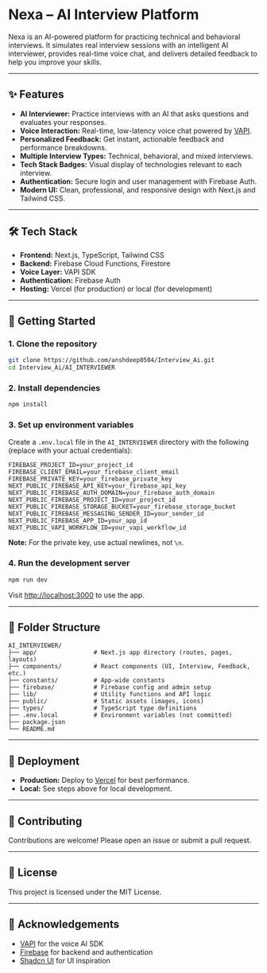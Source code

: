 # Nexa – AI Interview Platform

Nexa is an AI-powered platform for practicing technical and behavioral interviews. It simulates real interview sessions with an intelligent AI interviewer, provides real-time voice chat, and delivers detailed feedback to help you improve your skills.

---

## ✨ Features

- **AI Interviewer:** Practice interviews with an AI that asks questions and evaluates your responses.
- **Voice Interaction:** Real-time, low-latency voice chat powered by [VAPI](https://vapi.ai).
- **Personalized Feedback:** Get instant, actionable feedback and performance breakdowns.
- **Multiple Interview Types:** Technical, behavioral, and mixed interviews.
- **Tech Stack Badges:** Visual display of technologies relevant to each interview.
- **Authentication:** Secure login and user management with Firebase Auth.
- **Modern UI:** Clean, professional, and responsive design with Next.js and Tailwind CSS.

---

## 🛠️ Tech Stack

- **Frontend:** Next.js, TypeScript, Tailwind CSS
- **Backend:** Firebase Cloud Functions, Firestore
- **Voice Layer:** VAPI SDK
- **Authentication:** Firebase Auth
- **Hosting:** Vercel (for production) or local (for development)

---

## 🚀 Getting Started

### 1. Clone the repository

```bash
git clone https://github.com/anshdeep0504/Interview_Ai.git
cd Interview_Ai/AI_INTERVIEWER
```

### 2. Install dependencies

```bash
npm install
```

### 3. Set up environment variables

Create a `.env.local` file in the `AI_INTERVIEWER` directory with the following (replace with your actual credentials):

```
FIREBASE_PROJECT_ID=your_project_id
FIREBASE_CLIENT_EMAIL=your_firebase_client_email
FIREBASE_PRIVATE_KEY=your_firebase_private_key
NEXT_PUBLIC_FIREBASE_API_KEY=your_firebase_api_key
NEXT_PUBLIC_FIREBASE_AUTH_DOMAIN=your_firebase_auth_domain
NEXT_PUBLIC_FIREBASE_PROJECT_ID=your_project_id
NEXT_PUBLIC_FIREBASE_STORAGE_BUCKET=your_firebase_storage_bucket
NEXT_PUBLIC_FIREBASE_MESSAGING_SENDER_ID=your_sender_id
NEXT_PUBLIC_FIREBASE_APP_ID=your_app_id
NEXT_PUBLIC_VAPI_WORKFLOW_ID=your_vapi_workflow_id
```

**Note:** For the private key, use actual newlines, not `\n`.

### 4. Run the development server

```bash
npm run dev
```

Visit [http://localhost:3000](http://localhost:3000) to use the app.

---

## 📁 Folder Structure

```
AI_INTERVIEWER/
├── app/                # Next.js app directory (routes, pages, layouts)
├── components/         # React components (UI, Interview, Feedback, etc.)
├── constants/          # App-wide constants
├── firebase/           # Firebase config and admin setup
├── lib/                # Utility functions and API logic
├── public/             # Static assets (images, icons)
├── types/              # TypeScript type definitions
├── .env.local          # Environment variables (not committed)
├── package.json
└── README.md
```

---

## 📝 Deployment

- **Production:** Deploy to [Vercel](https://vercel.com/) for best performance.
- **Local:** See steps above for local development.

---

## 🤝 Contributing

Contributions are welcome! Please open an issue or submit a pull request.

---

## 📄 License

This project is licensed under the MIT License.

---

## 🙏 Acknowledgements

- [VAPI](https://vapi.ai) for the voice AI SDK
- [Firebase](https://firebase.google.com/) for backend and authentication
- [Shadcn UI](https://ui.shadcn.com/) for UI inspiration
